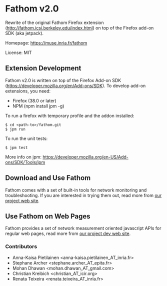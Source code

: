 # Fathom v2.0

Rewrite of the original Fathom Firefox extension (http://fathom.icsi.berkeley.edu/index.html) on top of the Firefox add-on SDK (aka jetpack).

Homepage: https://muse.inria.fr/fathom

License: MIT

## Extension Development

Fathom v2.0 is written on top of the Firefox Add-on SDK (https://developer.mozilla.org/en/Add-ons/SDK). To develop add-on extensions, you need:

- Firefox (38.0 or later)
- NPM (npm install jpm -g)

To run a firefox with temporary profile and the addon installed:

```
$ cd <path-to>/fathom.git
$ jpm run
```

To run the unit tests:

```
$ jpm test
```

More info on jpm: https://developer.mozilla.org/en-US/Add-ons/SDK/Tools/jpm

## Download and Use Fathom

Fathom comes with a set of built-in tools for network monitoring and troubleshooting. If you are interested in trying them out, read more from [our project web site](https://muse.inria.fr/fathom).

## Use Fathom on Web Pages

Fathom provides a set of network measurement oriented javascript APIs for regular web pages, read more from [our project dev web site](https://muse.inria.fr/fathom/dev).

### Contributors

- Anna-Kaisa Pietilainen <anna-kaisa.pietilainen_AT_inria.fr>
- Stephane Archer <stephane.archer_AT_epita.fr>
- Mohan Dhawan <mohan.dhawan_AT_gmail.com>
- Christian Kreibich <christian_AT_icir.org>
- Renata Teixeira <renata.teixeira_AT_inria.fr>
